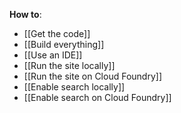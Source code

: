 **How to**:
 - [[Get the code]]
 - [[Build everything]]
 - [[Use an IDE]]
 - [[Run the site locally]]
 - [[Run the site on Cloud Foundry]]
 - [[Enable search locally]]
 - [[Enable search on Cloud Foundry]]
